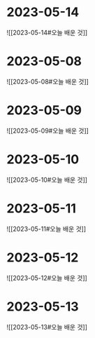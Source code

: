 
# 2023-05-14
![[2023-05-14#오늘 배운 것]]
# 2023-05-08
![[2023-05-08#오늘 배운 것]]
# 2023-05-09
![[2023-05-09#오늘 배운 것]]
# 2023-05-10
![[2023-05-10#오늘 배운 것]]
# 2023-05-11
![[2023-05-11#오늘 배운 것]]
# 2023-05-12
![[2023-05-12#오늘 배운 것]]
# 2023-05-13
![[2023-05-13#오늘 배운 것]]